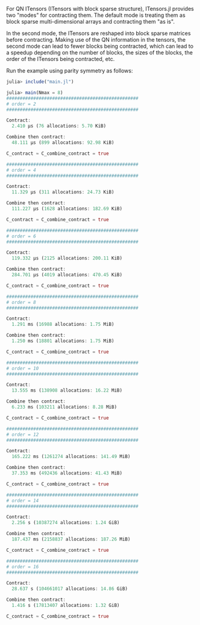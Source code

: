 For QN ITensors (ITensors with block sparse structure), ITensors.jl
provides two "modes" for contracting them. The default mode is treating
them as block sparse multi-dimensional arrays and contracting them
"as is".

In the second mode, the ITensors are reshaped into block
sparse matrices before contracting. Making use of the QN information
in the tensors, the second mode can lead to fewer blocks being contracted,
which can lead to a speedup depending on the number of blocks, the sizes
of the blocks, the order of the ITensors being contracted, etc.

Run the example using parity symmetry as follows:
```julia
julia> include("main.jl")

julia> main(Nmax = 8)
#################################################
# order = 2
#################################################

Contract:
  2.410 μs (76 allocations: 5.70 KiB)

Combine then contract:
  48.111 μs (899 allocations: 92.98 KiB)

C_contract ≈ C_combine_contract = true

#################################################
# order = 4
#################################################

Contract:
  11.329 μs (311 allocations: 24.73 KiB)

Combine then contract:
  111.227 μs (1628 allocations: 182.69 KiB)

C_contract ≈ C_combine_contract = true

#################################################
# order = 6
#################################################

Contract:
  119.332 μs (2125 allocations: 200.11 KiB)

Combine then contract:
  284.701 μs (4019 allocations: 470.45 KiB)

C_contract ≈ C_combine_contract = true

#################################################
# order = 8
#################################################

Contract:
  1.291 ms (16988 allocations: 1.75 MiB)

Combine then contract:
  1.250 ms (18801 allocations: 1.75 MiB)

C_contract ≈ C_combine_contract = true

#################################################
# order = 10
#################################################

Contract:
  13.555 ms (138908 allocations: 16.22 MiB)

Combine then contract:
  6.233 ms (103211 allocations: 8.28 MiB)

C_contract ≈ C_combine_contract = true

#################################################
# order = 12
#################################################

Contract:
  165.222 ms (1261274 allocations: 141.49 MiB)

Combine then contract:
  37.353 ms (492436 allocations: 41.43 MiB)

C_contract ≈ C_combine_contract = true

#################################################
# order = 14
#################################################

Contract:
  2.256 s (10387274 allocations: 1.24 GiB)

Combine then contract:
  187.437 ms (2158837 allocations: 187.26 MiB)

C_contract ≈ C_combine_contract = true

#################################################
# order = 16
#################################################

Contract:
  28.637 s (104661017 allocations: 14.86 GiB)

Combine then contract:
  1.416 s (17813407 allocations: 1.32 GiB)

C_contract ≈ C_combine_contract = true

```

